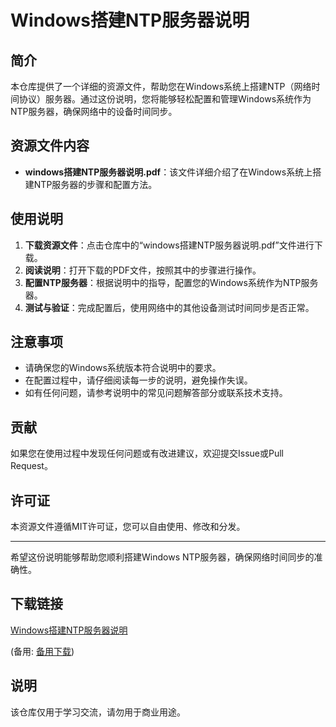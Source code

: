 # Windows搭建NTP服务器说明

## 简介
本仓库提供了一个详细的资源文件，帮助您在Windows系统上搭建NTP（网络时间协议）服务器。通过这份说明，您将能够轻松配置和管理Windows系统作为NTP服务器，确保网络中的设备时间同步。

## 资源文件内容
- **windows搭建NTP服务器说明.pdf**：该文件详细介绍了在Windows系统上搭建NTP服务器的步骤和配置方法。

## 使用说明
1. **下载资源文件**：点击仓库中的“windows搭建NTP服务器说明.pdf”文件进行下载。
2. **阅读说明**：打开下载的PDF文件，按照其中的步骤进行操作。
3. **配置NTP服务器**：根据说明中的指导，配置您的Windows系统作为NTP服务器。
4. **测试与验证**：完成配置后，使用网络中的其他设备测试时间同步是否正常。

## 注意事项
- 请确保您的Windows系统版本符合说明中的要求。
- 在配置过程中，请仔细阅读每一步的说明，避免操作失误。
- 如有任何问题，请参考说明中的常见问题解答部分或联系技术支持。

## 贡献
如果您在使用过程中发现任何问题或有改进建议，欢迎提交Issue或Pull Request。

## 许可证
本资源文件遵循MIT许可证，您可以自由使用、修改和分发。

---

希望这份说明能够帮助您顺利搭建Windows NTP服务器，确保网络时间同步的准确性。

## 下载链接
[Windows搭建NTP服务器说明](https://pan.quark.cn/s/0a104af93c91) 

(备用: [备用下载](https://pan.baidu.com/s/1OBKYCqcXaQUbVge5P7-4cQ?pwd=1234))

## 说明

该仓库仅用于学习交流，请勿用于商业用途。
